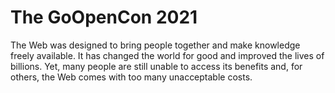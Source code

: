 # The GoOpenCon 2021
The Web was designed to bring people together and make knowledge freely available. It has changed the world for good and improved the lives of billions. Yet, many people are still unable to access its benefits and, for others, the Web comes with too many unacceptable costs.

